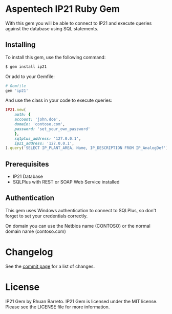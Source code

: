# Aspentech IP21 Ruby Gem

With this gem you will be able to connect to IP21 and execute queries against the database using SQL statements.

## Installing

To install this gem, use the following command:

```sh
$ gem install ip21
```

Or add to your Gemfile:

```ruby
# Gemfile
gem 'ip21'
```

And use the class in your code to execute queries:

```ruby
IP21.new(
    auth: {
    account: 'john.doe',
    domain: 'contoso.com',
    password: 'set_your_own_password'
    },
    sqlplus_address: '127.0.0.1',
    ip21_address: '127.0.0.1',
).query('SELECT IP_PLANT_AREA, Name, IP_DESCRIPTION FROM IP_AnalogDef')
```

## Prerequisites

- IP21 Database
- SQLPlus with REST or SOAP Web Service installed

## Authentication

This gem uses Windows authentication to connect to SQLPlus, so don't forget to set your credentials correctly.

On domain you can use the Netbios name (CONTOSO) or the normal domain name (contoso.com)

# Changelog
See the [commit page](https://github.com/rhuanbarreto/ip21-ruby/commits) for a list of changes.

# License
IP21 Gem by Rhuan Barreto. IP21 Gem is licensed under the MIT license. Please see the LICENSE file for more information.